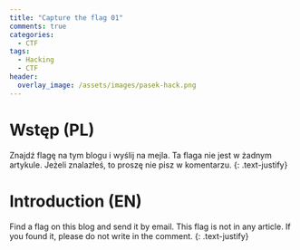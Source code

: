 ```yaml
---
title: "Capture the flag 01"
comments: true
categories:
  - CTF
tags:
  - Hacking
  - CTF
header:
  overlay_image: /assets/images/pasek-hack.png
---
```

# Wstęp (PL)
Znajdź flagę na tym blogu i wyślij na mejla. Ta flaga nie jest w żadnym artykule. Jeżeli znalazłeś, to proszę nie pisz w komentarzu.
{: .text-justify}

# Introduction (EN)
Find a flag on this blog and send it by email. This flag is not in any article. If you found it, please do not write in the comment.
{: .text-justify}
